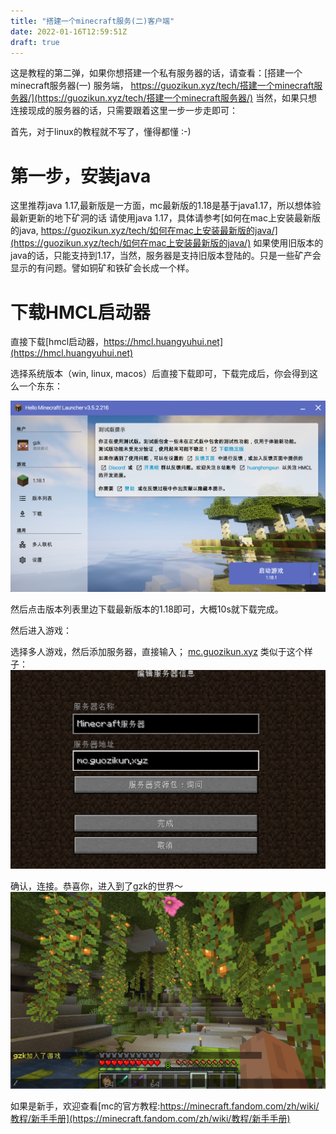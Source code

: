```yaml
---
title: "搭建一个minecraft服务(二)客户端"
date: 2022-01-16T12:59:51Z
draft: true
---
```


这是教程的第二弹，如果你想搭建一个私有服务器的话，请查看：[搭建一个minecraft服务器(一) 服务端， https://guozikun.xyz/tech/搭建一个minecraft服务器/](https://guozikun.xyz/tech/搭建一个minecraft服务器/)
当然，如果只想连接现成的服务器的话，只需要跟着这里一步一步走即可：

首先，对于linux的教程就不写了，懂得都懂 :-)
# 第一步，安装java

这里推荐java 1.17,最新版是一方面，mc最新版的1.18是基于java1.17，所以想体验最新更新的地下矿洞的话
请使用java 1.17，具体请参考[如何在mac上安装最新版的java, https://guozikun.xyz/tech/如何在mac上安装最新版的java/](https://guozikun.xyz/tech/如何在mac上安装最新版的java/)
如果使用旧版本的java的话，只能支持到1.17，当然，服务器是支持旧版本登陆的。只是一些矿产会显示的有问题。譬如铜矿和铁矿会长成一个样。



# 下载HMCL启动器

直接下载[hmcl启动器，https://hmcl.huangyuhui.net](https://hmcl.huangyuhui.net)

选择系统版本（win, linux, macos）后直接下载即可，下载完成后，你会得到这么一个东东：

![20220116221819](https://raw.githubusercontent.com/Gzk738/vps_picgo/master/images/20220116221819.png)

然后点击版本列表里边下载最新版本的1.18即可，大概10s就下载完成。

然后进入游戏：

选择多人游戏，然后添加服务器，直接输入； [mc.guozikun.xyz](https://guozikun.xyz/tech/搭建一个minecraft服务器-2/)
类似于这个样子：
![20220116222228](https://raw.githubusercontent.com/Gzk738/vps_picgo/master/images/20220116222228.png)

确认，连接。恭喜你，进入到了gzk的世界～
![20220116222506](https://raw.githubusercontent.com/Gzk738/vps_picgo/master/images/20220116222506.png)

如果是新手，欢迎查看[mc的官方教程:https://minecraft.fandom.com/zh/wiki/教程/新手手册](https://minecraft.fandom.com/zh/wiki/教程/新手手册)